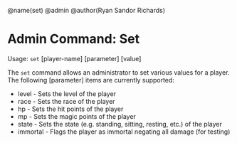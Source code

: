 @name(set)
@admin
@author(Ryan Sandor Richards)

# Admin Command: Set
Usage: `set` [player-name] [parameter] [value]

The `set` command allows an administrator to set various values for a player.
The following [parameter] items are currently supported:

* level - Sets the level of the player
* race - Sets the race of the player
* hp - Sets the hit points of the player
* mp - Sets the magic points of the player
* state - Sets the state (e.g. standing, sitting, resting, etc.) of the player
* immortal - Flags the player as immortal negating all damage (for testing)
